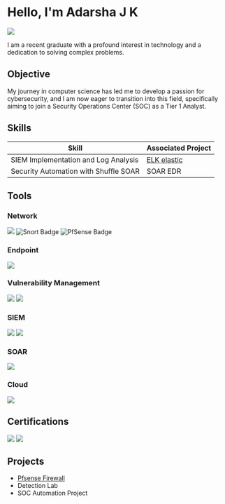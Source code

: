 # Hello, I'm Adarsha J K
<a href="https://linkedin.com/in/adarsha-jk-a91a31238"><img src="https://img.shields.io/badge/-LinkedIn-0072b1?&style=for-the-badge&logo=linkedin&logoColor=white" /></a>

I am a recent graduate with a profound interest in technology and a dedication to solving complex problems.

## Objective


My journey in computer science has led me to develop a passion for cybersecurity, and I am now eager to transition into this field, specifically aiming to join a Security Operations Center (SOC) as a Tier 1 Analyst.

## Skills

| Skill                                         | Associated Project         |
|-----------------------------------------------|----------------------------|
| SIEM Implementation and Log Analysis          | <a href="https://github.com/darsha2000/pfsense_firewall.git">ELK elastic</a>|
| Security Automation with Shuffle SOAR         | SOAR EDR|


## Tools
### Network
<div>
    <img src="https://img.shields.io/badge/-Wireshark-1679A7?&style=for-the-badge&logo=Wireshark&logoColor=white" />
    <img src="https://img.shields.io/badge/-Snort-EF3B2D?&style=for-the-badge&logo=Snort&logoColor=white" alt="Snort Badge" /></a>
    <img src="https://img.shields.io/badge/-PfSense-777BB4?&style=for-the-badge&logo=PfSense&logoColor=black" alt="PfSense Badge" />
</div>

### Endpoint
<div>
    <img src="https://img.shields.io/badge/-LimaCharlie-00A4EF?&style=for-the-badge&logo=Limacharlie&logoColor=white" />
</div>

### Vulnerability Management
<div>
   <img src="https://img.shields.io/badge/-Nessus-006400?&style=for-the-badge&logo=tenable&logoColor=black" />
    <img src="https://img.shields.io/badge/-Qualys-FF0000?&style=for-the-badge&logo=Qualys&logoColor=white" />
</div>


### SIEM
<div>
    <img src="https://img.shields.io/badge/-Splunk-000000?&style=for-the-badge&logo=Splunk&logoColor=white" />
    <img src="https://img.shields.io/badge/-Elastic-005571?&style=for-the-badge&logo=Elastic&logoColor=white" />
</div>

### SOAR
<div>
    <img src="https://img.shields.io/badge/-Tines-000000?&style=for-the-badge&logo=Tines&logoColor=white" />
</div>

### Cloud
<div>
   <img src="https://img.shields.io/badge/-AWS-E37400?&style=for-the-badge&logo=amazon&logoColor=black" />
</div>

## Certifications
<div>
<img src="https://img.shields.io/badge/-Internshall Ethical Hacking-FF0000?&style=for-the-badge&logo=Internshalla&logoColor=blue" />
<img src="https://img.shields.io/badge/-AWS Cloud Foundations-007ACC?&style=for-the-badge&logo=AWS&logoColor=black" />

## Projects
- <a href="https://github.com/darsha2000/pfsense_firewall.git">Pfsense Firewall</a>
- Detection Lab
- SOC Automation Project
